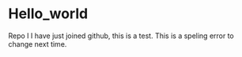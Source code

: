 # Hello_world
Repo I
I have just joined github, this is a test.
This is a speling error to change next time.
